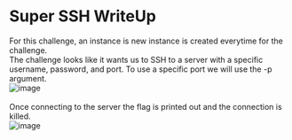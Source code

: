 # Super SSH WriteUp

For this challenge, an instance is new instance is created everytime for the challenge.</br>
The challenge looks like it wants us to SSH to a server with a specific username, password, and port. To use a specific port we will use the -p argument.</br>
![image](https://github.com/ShadowBringer007/CTF_Repository/assets/47370367/1596c27e-ef04-4328-8ec4-1471cb76996a)</br>
</br>
Once connecting to the server the flag is printed out and the connection is killed.</br>
![image](https://github.com/ShadowBringer007/CTF_Repository/assets/47370367/803ff141-a51d-40d7-a7c3-a3a975a07529)
